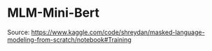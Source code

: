 # MLM-Mini-Bert
Source: https://www.kaggle.com/code/shreydan/masked-language-modeling-from-scratch/notebook#Training
